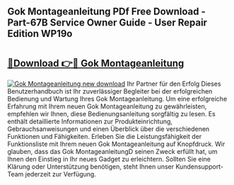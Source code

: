 ## Gok Montageanleitung PDf Free Download - Part-67B Service Owner Guide - User Repair Edition WP19o

# <h2><a href="http://df84gcw.blite.top/?on=Gok+Montageanleitung">🔗Download 👉🔴 Gok Montageanleitung</a></h2>

[![Gok Montageanleitung new download](https://i.imgur.com/lujVjoI.png)](http://df84gcw.blite.top/?on=Gok+Montageanleitung)
Ihr Partner für den Erfolg Dieses Benutzerhandbuch ist Ihr zuverlässiger Begleiter bei der erfolgreichen Bedienung und Wartung Ihres Gok Montageanleitung. Um eine erfolgreiche Erfahrung mit Ihrem neuen Gok Montageanleitung zu gewährleisten, empfehlen wir Ihnen, diese Bedienungsanleitung sorgfältig zu lesen. Es enthält detaillierte Informationen zur Produkteinrichtung, Gebrauchsanweisungen und einen Überblick über die verschiedenen Funktionen und Fähigkeiten. Erleben Sie die Leistungsfähigkeit der Funktionsliste mit Ihrem neuen Gok Montageanleitung auf Knopfdruck. Wir glauben, dass das Gok MontageanleitungD seinen Zweck erfüllt hat, um Ihnen den Einstieg in Ihr neues Gadget zu erleichtern. Sollten Sie eine Klärung oder Unterstützung benötigen, steht Ihnen unser Kundensupport-Team jederzeit zur Verfügung.
